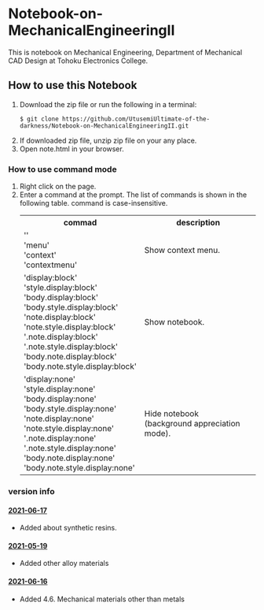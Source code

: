 # Notebook-on-MechanicalEngineeringII

This is notebook on Mechanical Engineering, Department of Mechanical CAD Design at Tohoku Electronics College.

## How to use this Notebook

<ol>
  <li>
    Download the zip file or run the following in a terminal:
    <pre><code>$ git clone https://github.com/UtusemiUltimate-of-the-darkness/Notebook-on-MechanicalEngineeringII.git</code></pre>
  </li>
  <li>If downloaded zip file, unzip zip file on your any place.</li>
  <li>Open note.html in your browser.</li>
</ol>

### How to use command mode

<ol>
  <li>
    <div>Right click on the page.</div>
  </li>
  <li>
    <div>Enter a command at the prompt. The list of commands is shown in the following table. command is case-insensitive.</div>
    <table>
      <tr>
        <th>commad</th>
        <th>description</th>
      </tr>
      <tr>
        <td>
          <div>''</div>
          <div>'menu'</div>
          <div>'context'</div>
          <div>'contextmenu'</div>
        </td>
        <td>Show context menu.</td>
      </tr>
      <tr>
        <td>
          <div>'display:block'</div>
          <div>'style.display:block'</div>
          <div>'body.display:block'</div>
          <div>'body.style.display:block'</div>
          <div>'note.display:block'</div>
          <div>'note.style.display:block'</div>
          <div>'.note.display:block'</div>
          <div>'.note.style.display:block'</div>
          <div>'body.note.display:block'</div>
          <div>'body.note.style.display:block'</div>
        </td>
        <td>Show notebook.</td>
      </tr>
      <tr>
        <td>
          <div>'display:none'</div>
          <div>'style.display:none'</div>
          <div>'body.display:none'</div>
          <div>'body.style.display:none'</div>
          <div>'note.display:none'</div>
          <div>'note.style.display:none'</div>
          <div>'.note.display:none'</div>
          <div>'.note.style.display:none'</div>
          <div>'body.note.display:none'</div>
          <div>'body.note.style.display:none'</div>
        </td>
        <td>
          Hide notebook<br>
          (background appreciation mode).
        </td>
      </tr>
    </table>
  </li>
</ol>

### version info

#### <a href="https://github.com/UtusemiUltimate-of-the-darkness/Notebook-on-MechanicalEngineeringII/tree/2021-06-17">2021-06-17</a>
<ul>
  <li>Added about synthetic resins.</li>
</ul>

#### <a href="https://github.com/UtusemiUltimate-of-the-darkness/Notebook-on-MechanicalEngineeringII/tree/2021-05-19">2021-05-19</a>
<ul>
  <li>Added other alloy materials</li>
</ul>

#### <a href="https://github.com/UtusemiUltimate-of-the-darkness/Notebook-on-MechanicalEngineeringII/tree/2021-06-16">2021-06-16</a>
<ul>
  <li>Added 4.6. Mechanical materials other than metals</li>
</ul>
